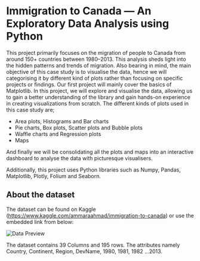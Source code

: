 # Immigration to Canada — An Exploratory Data Analysis using Python

This project primarily focuses on the migration of people to Canada from around 150+ countries between 1980–2013. This analysis sheds light into the hidden patterns and trends of migration. Also bearing in mind, the main objective of this case study is to visualise the data, hence we will categorising it by different kind of plots rather than focusing on specific projects or findings. Our first project will mainly cover the basics of Matplotlib. In this project, we will explore and visualise the data, allowing us to gain a better understanding of the library and gain hands-on experience in creating visualizations from scratch.
The different kinds of plots used in this case study are;

- Area plots, Histograms and Bar charts
- Pie charts, Box plots, Scatter plots and Bubble plots
- Waffle charts and Regression plots
- Maps

And finally we will be consolidating all the plots and maps into an interactive dashboard to analyse the data with picturesque visualisers.

Additionally, this project uses Python libraries such as Numpy, Pandas, Matplotlib, Plotly, Folium and Seaborn.

## About the dataset

The dataset can be found on Kaggle (https://www.kaggle.com/ammaraahmad/immigration-to-canada) or use the embedded link from below:

![Data Preview](https://cf-courses-data.s3.us.cloud-object-storage.appdomain.cloud/IBMDeveloperSkillsNetwork-DV0101EN-SkillsNetwork/labs/Module%201/images/DataSnapshot.png)

The dataset contains 39 Columns and 195 rows. The attributes namely Country, Continent, Region, DevName, 1980, 1981, 1982 …2013.

